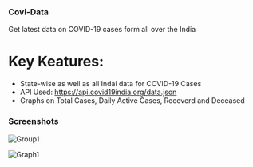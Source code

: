### Covi-Data
Get latest data on COVID-19 cases form all over the India

# Key Keatures:
  * State-wise as well as all Indai data for COVID-19 Cases
  * API Used: https://api.covid19india.org/data.json
  * Graphs on Total Cases, Daily Active Cases, Recoverd and Deceased

### Screenshots

![Group1](https://user-images.githubusercontent.com/56750020/100743491-5aa0d200-3402-11eb-9114-504747a7444a.png)

![Graph1](https://user-images.githubusercontent.com/56750020/100744335-abfd9100-3403-11eb-8df0-dbafa55f9dc5.png)
